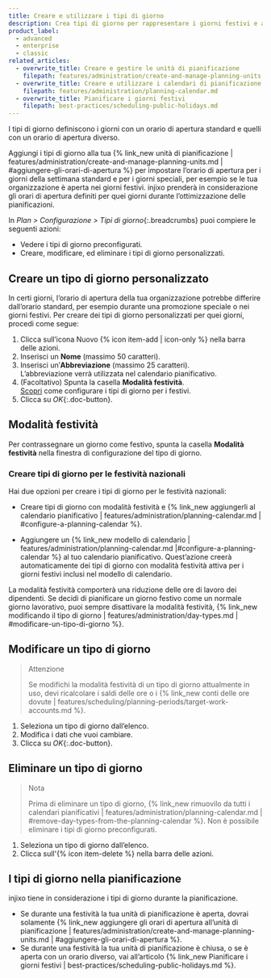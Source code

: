 ```yaml
---
title: Creare e utilizzare i tipi di giorno
description: Crea tipi di giorno per rappresentare i giorni festivi e altri giorni speciali che modificano l’orario di apertura
product_label:
  - advanced
  - enterprise
  - classic
related_articles:
  - overwrite_title: Creare e gestire le unità di pianificazione
    filepath: features/administration/create-and-manage-planning-units.md
  - overwrite_title: Creare e utilizzare i calendari di pianificazione
    filepath: features/administration/planning-calendar.md
  - overwrite_title: Pianificare i giorni festivi
    filepath: best-practices/scheduling-public-holidays.md
---
```


I tipi di giorno definiscono i giorni con un orario di apertura standard e quelli con un orario di apertura diverso.

Aggiungi i tipi di giorno alla tua {% link_new unità di pianificazione | features/administration/create-and-manage-planning-units.md | #aggiungere-gli-orari-di-apertura %} per impostare l’orario di apertura per i giorni della settimana standard e per i giorni speciali, per esempio se le tua organizzazione è aperta nei giorni festivi. injixo prenderà in considerazione gli orari di apertura definiti per quei giorni durante l’ottimizzazione delle pianificazioni.

In _Plan > Configurazione > Tipi di giorno_{:.breadcrumbs} puoi compiere le seguenti azioni:

- Vedere i tipi di giorno preconfigurati.
- Creare, modificare, ed eliminare i tipi di giorno personalizzati.

## Creare un tipo di giorno personalizzato

In certi giorni, l’orario di apertura della tua organizzazione potrebbe differire dall’orario standard, per esempio durante una promozione speciale o nei giorni festivi. Per creare dei tipi di giorno personalizzati per quei giorni, procedi come segue:

1. Clicca sull’icona Nuovo {% icon item-add | icon-only %} nella barra delle azioni.
2. Inserisci un **Nome** (massimo 50 caratteri).
3. Inserisci un’**Abbreviazione** (massimo 25 caratteri).  
   L’abbreviazione verrà utilizzata nel calendario pianificativo.
4. (Facoltativo) Spunta la casella **Modalità festività**.<br>[Scopri](#modalità-festività) come configurare i tipi di giorno per i festivi.
5. Clicca su _OK_{:.doc-button}.

## Modalità festività

Per contrassegnare un giorno come festivo, spunta la casella **Modalità festività** nella finestra di configurazione del tipo di giorno.

### Creare tipi di giorno per le festività nazionali

Hai due opzioni per creare i tipi di giorno per le festività nazionali:

- Creare tipi di giorno con modalità festività e {% link_new aggiungerli al calendario pianificativo | features/administration/planning-calendar.md | #configure-a-planning-calendar %}.

- Aggiungere un {% link_new modello di calendario | features/administration/planning-calendar.md |#configure-a-planning-calendar %} al tuo calendario pianificativo. Quest’azione creerà automaticamente dei tipi di giorno con modalità festività attiva per i giorni festivi inclusi nel modello di calendario.

La modalità festività comporterà una riduzione delle ore di lavoro dei dipendenti. Se decidi di pianificare un giorno festivo come un normale giorno lavorativo, puoi sempre disattivare la modalità festività, {% link_new modificando il tipo di giorno | features/administration/day-types.md | #modificare-un-tipo-di-giorno %}.

## Modificare un tipo di giorno

> Attenzione
>
> Se modifichi la modalità festività di un tipo di giorno attualmente in uso, devi ricalcolare i saldi delle ore o i {% link_new conti delle ore dovute | features/scheduling/planning-periods/target-work-accounts.md %}.
   
1. Seleziona un tipo di giorno dall’elenco.
2. Modifica i dati che vuoi cambiare.
3. Clicca su _OK_{:.doc-button}.

## Eliminare un tipo di giorno

> Nota
> 
> Prima di eliminare un tipo di giorno, {% link_new rimuovilo da tutti i calendari pianificativi | features/administration/planning-calendar.md | #remove-day-types-from-the-planning-calendar %}. Non è possibile eliminare i tipi di giorno preconfigurati.

1. Seleziona un tipo di giorno dall’elenco.
2. Clicca sull'{% icon item-delete %} nella barra delle azioni.

## I tipi di giorno nella pianificazione

injixo tiene in considerazione i tipi di giorno durante la pianificazione.
- Se durante una festività la tua unità di pianificazione è aperta, dovrai solamente {% link_new aggiungere gli orari di apertura all’unità di pianificazione | features/administration/create-and-manage-planning-units.md | #aggiungere-gli-orari-di-apertura %}.  
- Se durante una festività la tua unità di pianificazione è chiusa, o se è aperta con un orario diverso, vai all’articolo {% link_new Pianificare i giorni festivi | best-practices/scheduling-public-holidays.md %}.
